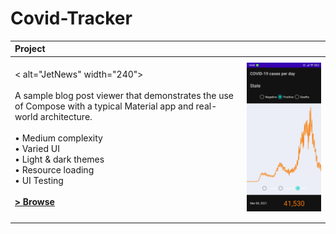 # Covid-Tracker

| Project | |
|:-----|---------|
|  <br>< alt="JetNews" width="240"></img> <br><br> A sample blog post viewer that demonstrates the use of Compose with a typical Material app and real-world architecture. <br><br> • Medium complexity<br>• Varied UI<br>• Light & dark themes<br>• Resource loading<br>• UI Testing <br><br> **[> Browse](JetNews/)**<br><br> | <img src="Covid1.jpg" width="320" alt="Jetnews sample demo"> |
|  |  |

